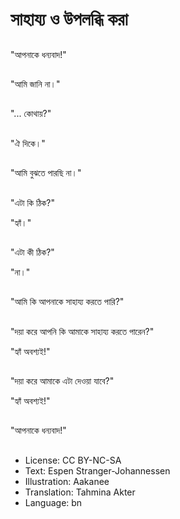 # সাহায্য ও উপলব্ধি করা

##
"আপনাকে ধন্যবাদ!"

##
"আমি জানি না।"

##
"... কোথায়?"

##
"ঐ দিকে।"

##
"আমি বুঝতে পারছি না।"

##
"এটা কি ঠিক?"

"হ্যাঁ।"

##
"এটা কী ঠিক?"

"না।"

##
"আমি কি আপনাকে সাহায্য করতে পারি?"

##
"দয়া করে আপনি কি আমাকে সাহায্য করতে পারেন?"

"হ্যাঁ অবশ্যই!"

##
"দয়া করে আমাকে এটা দেওয়া যাবে?"

"হ্যাঁ অবশ্যই!"

##
"আপনাকে ধন্যবাদ!"

##
* License: CC BY-NC-SA
* Text: Espen Stranger-Johannessen
* Illustration: Aakanee
* Translation: Tahmina Akter
* Language: bn
